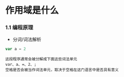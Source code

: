 # 作用域是什么
### 1.1 编程原理

* 分词/词法解析
```javascript
var a = 2
``` 
    这段程序通常会被分解成下面这些词法单元
    var、a、=、2、; 
    空格是否会被当作词法单元，取决于空格在这门语言中是否具有意义
